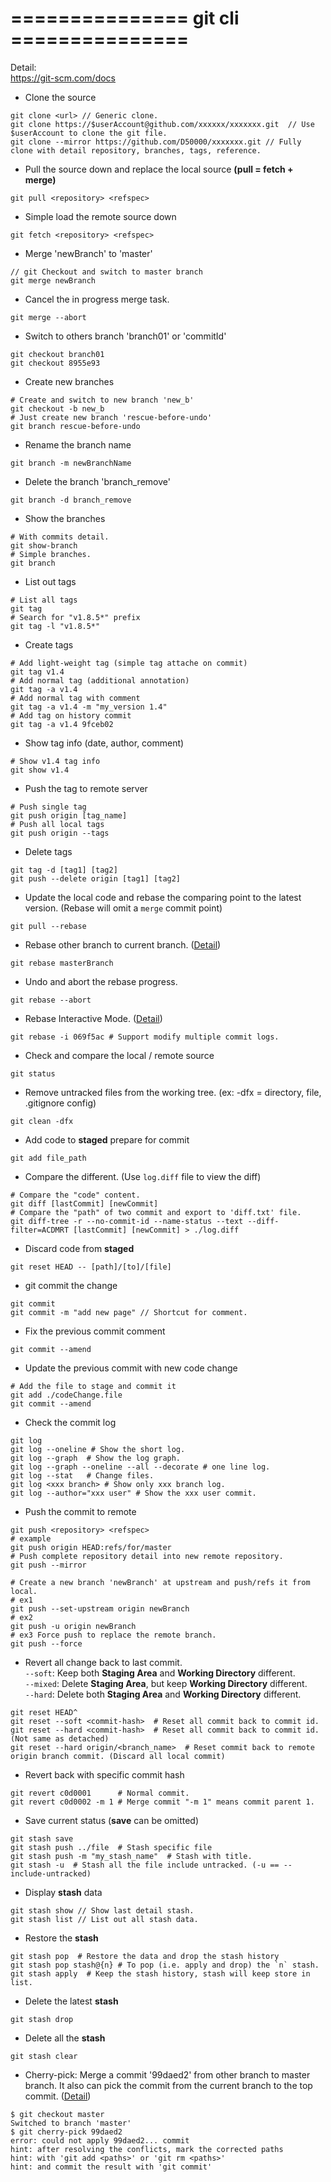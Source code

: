 # ===============  git cli  ===============  
Detail:  
https://git-scm.com/docs

- Clone the source
```
git clone <url> // Generic clone.
git clone https://$userAccount@github.com/xxxxxx/xxxxxxx.git  // Use $userAccount to clone the git file.
git clone --mirror https://github.com/D50000/xxxxxxx.git // Fully clone with detail repository, branches, tags, reference. 
```

- Pull the source down and replace the local source **(pull = fetch + merge)**
```
git pull <repository> <refspec>
```

- Simple load the remote source down
```
git fetch <repository> <refspec>
```

- Merge 'newBranch' to 'master'
```
// git Checkout and switch to master branch
git merge newBranch
```

- Cancel the in progress merge task.
```
git merge --abort
```

- Switch to others branch 'branch01' or 'commitId'
```
git checkout branch01
git checkout 8955e93
```

- Create new branches
```
# Create and switch to new branch 'new_b'
git checkout -b new_b
# Just create new branch 'rescue-before-undo'
git branch rescue-before-undo
```

- Rename the branch name
```
git branch -m newBranchName
```

- Delete the branch 'branch_remove'
```
git branch -d branch_remove
```

- Show the branches
```
# With commits detail.
git show-branch
# Simple branches.
git branch
```

- List out tags
```
# List all tags
git tag
# Search for "v1.8.5*" prefix
git tag -l "v1.8.5*"
```

- Create tags
```
# Add light-weight tag (simple tag attache on commit)
git tag v1.4
# Add normal tag (additional annotation)
git tag -a v1.4
# Add normal tag with comment
git tag -a v1.4 -m "my_version 1.4"
# Add tag on history commit
git tag -a v1.4 9fceb02
```

- Show tag info (date, author, comment)
```
# Show v1.4 tag info
git show v1.4
```

- Push the tag to remote server
```
# Push single tag
git push origin [tag_name]
# Push all local tags
git push origin --tags
```

- Delete tags
```
git tag -d [tag1] [tag2]
git push --delete origin [tag1] [tag2]
```

- Update the local code and rebase the comparing point to the latest version. (Rebase will omit a `merge` commit point)
```
git pull --rebase
```

- Rebase other branch to current branch.  ([Detail](https://medium.com/starbugs/git-%E6%88%91%E4%BB%A5%E7%82%BA%E7%9A%84-git-rebase-%E8%88%87%E5%92%8C-git-merge-%E5%81%9A%E5%90%88%E4%BD%B5%E5%88%86%E6%94%AF%E7%9A%84%E5%B7%AE%E7%95%B0-cacd3f45294d))
```
git rebase masterBranch
```

- Undo and abort the rebase progress.
```
git rebase --abort
```

- Rebase Interactive Mode.  ([Detail](https://dotblogs.com.tw/wasichris/2016/05/04/re))
```
git rebase -i 069f5ac # Support modify multiple commit logs.
```

- Check and compare the local / remote source
```
git status
```

- Remove untracked files from the working tree. (ex: -dfx = directory, file, .gitignore config)
```
git clean -dfx
```

- Add code to **staged** prepare for commit
```
git add file_path
```

- Compare the different. (Use `log.diff` file to view the diff)
```
# Compare the "code" content.
git diff [lastCommit] [newCommit]
# Compare the "path" of two commit and export to 'diff.txt' file.
git diff-tree -r --no-commit-id --name-status --text --diff-filter=ACDMRT [lastCommit] [newCommit] > ./log.diff
```

- Discard code from **staged**
```
git reset HEAD -- [path]/[to]/[file]
```

- git commit the change
```
git commit
git commit -m "add new page" // Shortcut for comment.
```

- Fix the previous commit comment
```
git commit --amend
```

- Update the previous commit with new code change
```
# Add the file to stage and commit it
git add ./codeChange.file
git commit --amend
```

- Check the commit log
```
git log
git log --oneline # Show the short log.
git log --graph  # Show the log graph.
git log --graph --oneline --all --decorate # one line log.
git log --stat   # Change files.
git log <xxx branch> # Show only xxx branch log.
git log --author="xxx user" # Show the xxx user commit.
```

- Push the commit to remote
```
git push <repository> <refspec>
# example
git push origin HEAD:refs/for/master
# Push complete repository detail into new remote repository.
git push --mirror

# Create a new branch 'newBranch' at upstream and push/refs it from local.
# ex1
git push --set-upstream origin newBranch 
# ex2
git push -u origin newBranch
# ex3 Force push to replace the remote branch.
git push --force
```

- Revert all change back to last commit.  
  `--soft`: Keep both **Staging Area** and **Working Directory** different.  
  `--mixed`: Delete **Staging Area**, but keep **Working Directory** different.  
  `--hard`: Delete both **Staging Area** and **Working Directory** different.  
```
git reset HEAD^
git reset --soft <commit-hash>  # Reset all commit back to commit id.
git reset --hard <commit-hash>  # Reset all commit back to commit id. (Not same as detached) 
git reset --hard origin/<branch_name>  # Reset commit back to remote origin branch commit. (Discard all local commit)
```

- Revert back with specific commit hash
```
git revert c0d0001      # Normal commit. 
git revert c0d0002 -m 1 # Merge commit "-m 1" means commit parent 1.
```

- Save current status (**save** can be omitted)
```
git stash save
git stash push ../file  # Stash specific file
git stash push -m "my_stash_name"  # Stash with title.
git stash -u  # Stash all the file include untracked. (-u == --include-untracked)
```

- Display **stash** data
```
git stash show // Show last detail stash.
git stash list // List out all stash data.
```

- Restore the **stash**
```
git stash pop  # Restore the data and drop the stash history
git stash pop stash@{n} # To pop (i.e. apply and drop) the `n` stash.
git stash apply  # Keep the stash history, stash will keep store in list.
```

- Delete the latest **stash**
```
git stash drop
```

- Delete all the **stash**
```
git stash clear
```

- Cherry-pick: Merge a commit '99daed2' from other branch to master branch.
  It also can pick the commit from the current branch to the top commit. ([Detail](https://backlog.com/git-tutorial/tw/stepup/stepup7_4.html))
```
$ git checkout master
Switched to branch 'master'
$ git cherry-pick 99daed2
error: could not apply 99daed2... commit
hint: after resolving the conflicts, mark the corrected paths
hint: with 'git add <paths>' or 'git rm <paths>'
hint: and commit the result with 'git commit'
```

